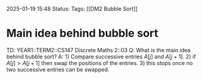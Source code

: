 2025-01-19 15:48
Status: 
Tags: [[DM2 Bubble Sort]]
# Main idea behind bubble sort

TD: YEAR1::TERM2::CS147 Discrete Maths 2::03
Q: What is the main idea behind bubble sort?
A: 1) Compare successive entries $A[j]$ and $A[j+1]$.
2) if $A[j] >A[j+1]$ then swap the positions of the entries.
3) this stops once no two successive entries can be swapped.
